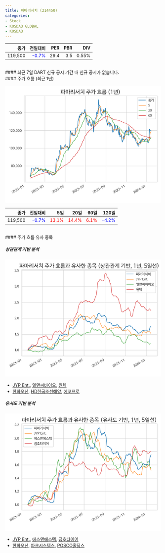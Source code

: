 ```yaml
---
title: 파마리서치 (214450)
categories:
- Stock
- KOSDAQ GLOBAL
- KOSDAQ
---
```


|**종가**|**전일대비**|**PER**|**PBR**|**DIV**|
|---:|-------:|--:|--:|--:|
|119,500|<span style="color: blue">-0.7%</span>|29.4|3.5|0.55%|

<!-- more -->

<br>
#### 최근 7일 DART 신규 공시
기간 내 신규 공시가 없습니다.

<br>
#### 주가 흐름 (최근 1년)

![214450](/assets/images/stock/214450.png)

|**종가**|**전일대비**|**5일**|**20일**|**60일**|**120일**|
|---:|-------:|--:|---:|---:|----:|
|119,500|<span style="color: blue">-0.7%</span>|<span style="color: red">13.1%</span>|<span style="color: red">14.4%</span>|<span style="color: red">6.1%</span>|<span style="color: blue">-4.2%</span>|

<br>
#### 주가 흐름 유사 종목

##### 상관관계 기반 분석

![214450](/assets/images/stock/214450_corr.png)
- [JYP Ent.](/035900/), [엘앤씨바이오](/290650/), [원텍](/336570/)
- [한화오션](/042660/), [HD한국조선해양](/009540/), [에코프로](/086520/)

##### 유사도 기반 분석

![214450](/assets/images/stock/214450_sim.png)
- [JYP Ent.](/035900/), [에스앤에스텍](/101490/), [금호타이어](/073240/)
- [한화오션](/042660/), [파크시스템스](/140860/), [POSCO홀딩스](/005490/)